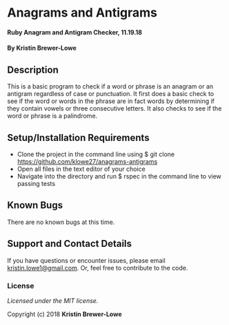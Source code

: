 # Anagrams and Antigrams

#### Ruby Anagram and Antigram Checker, 11.19.18

#### By Kristin Brewer-Lowe

## Description

This is a basic program to check if a word or phrase is an anagram or an antigram regardless of case or punctuation. It first does a basic check to see if the word or words in the phrase are in fact words by determining if they contain vowels or three consecutive letters. It also checks to see if the word or phrase is a palindrome.

## Setup/Installation Requirements

* Clone the project in the command line using $ git clone https://github.com/klowe27/anagrams-antigrams
* Open all files in the text editor of your choice
* Navigate into the directory and run $ rspec in the command line to view passing tests

## Known Bugs

There are no known bugs at this time.

## Support and Contact Details

If you have questions or encounter issues, please email kristin.lowe1@gmail.com. Or, feel free to contribute to the code.

### License

*Licensed under the MIT license.*

Copyright (c) 2018 **Kristin Brewer-Lowe**
